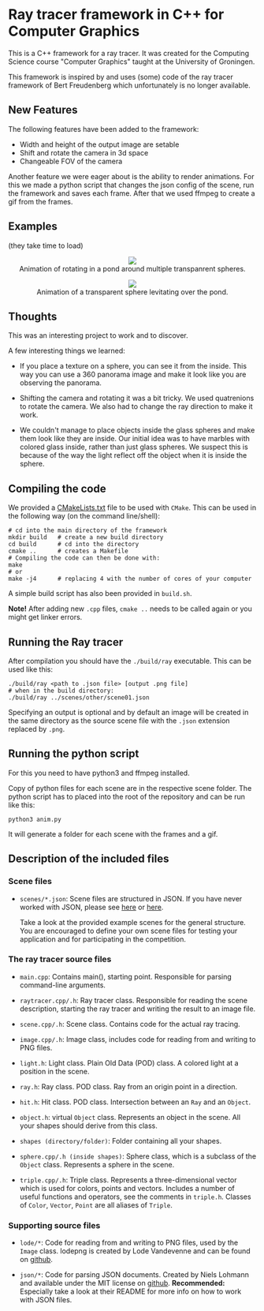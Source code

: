 # Ray tracer framework in C++ for Computer Graphics

This is a C++ framework for a ray tracer. It was created for the Computing Science course "Computer Graphics" taught at the University of Groningen.

This framework is inspired by and uses (some) code of the ray tracer framework of Bert Freudenberg which unfortunately is no longer available.

## New Features

The following features have been added to the framework:

- Width and height of the output image are setable
- Shift and rotate the camera in 3d space
- Changeable FOV of the camera

Another feature we were eager about is the ability to render animations. For this we made a python script that changes the json config of the scene, run the framework and saves each frame. After that we used ffmpeg to create a gif from the frames.

## Examples

(they take time to load)

<p align="center">
    <img src="./scenes/1_animation/out.gif" loop></img><br/>
    <caption>
        Animation of rotating in a pond around multiple transpanrent spheres.
    </caption>
</p>
<p align="center">
    <img src="./scenes/2_animation/out.gif" loop></img><br/>
    <caption>
        Animation of a transparent sphere levitating over the pond.
    </caption>
</p>

## Thoughts

This was an interesting project to work and to discover.

A few interesting things we learned:

- If you place a texture on a sphere, you can see it from the inside. This way you can use a 360 panorama image and make it look like you are observing the panorama.

- Shifting the camera and rotating it was a bit tricky. We used quatrenions to rotate the camera. We also had to change the ray direction to make it work.

- We couldn't manage to place objects inside the glass spheres and make them look like they are inside. Our initial idea was to have marbles with colored glass inside, rather than just glass spheres. We suspect this is because of the way the light reflect off the object when it is inside the sphere.

## Compiling the code

We provided a [CMakeLists.txt](CMakeLists.txt) file to be used with `CMake`.
This can be used in the following way (on the command line/shell):

```
# cd into the main directory of the framework
mkdir build   # create a new build directory
cd build      # cd into the directory
cmake ..      # creates a Makefile
# Compiling the code can then be done with:
make
# or
make -j4      # replacing 4 with the number of cores of your computer
```

A simple build script has also been provided in `build.sh`.

**Note!** After adding new `.cpp` files, `cmake ..` needs to be called again or you might get linker errors.

## Running the Ray tracer
After compilation you should have the `./build/ray` executable.
This can be used like this:
```
./build/ray <path to .json file> [output .png file]
# when in the build directory:
./build/ray ../scenes/other/scene01.json
```
Specifying an output is optional and by default an image will be created in
the same directory as the source scene file with the `.json` extension replaced
by `.png`.

## Running the python script

For this you need to have python3 and ffmpeg installed.

Copy of python files for each scene are in the respective scene folder. The python script has to placed into the root of the repository and can be run like this:

```
python3 anim.py
```

It will generate a folder for each scene with the frames and a gif.

## Description of the included files

### Scene files
* `scenes/*.json`: Scene files are structured in JSON. If you have never
    worked with JSON, please see [here](https://en.wikipedia.org/wiki/JSON#Data_types_and_syntax) or [here](https://www.json.org).

    Take a look at the provided example scenes for the general structure.
    You are encouraged to define your own scene files for testing your
    application and for participating in the competition.

### The ray tracer source files

* `main.cpp`: Contains main(), starting point. Responsible for parsing
    command-line arguments.

* `raytracer.cpp/.h`: Ray tracer class. Responsible for reading the scene description, starting the ray tracer and writing the result to an image file.

* `scene.cpp/.h`: Scene class. Contains code for the actual ray tracing.

* `image.cpp/.h`: Image class, includes code for reading from and writing to PNG files.

* `light.h`: Light class. Plain Old Data (POD) class. A colored light at a position in the scene.

* `ray.h`: Ray class. POD class. Ray from an origin point in a direction.

* `hit.h`: Hit class. POD class. Intersection between an `Ray` and an `Object`.

* `object.h`: virtual `Object` class. Represents an object in the scene.
    All your shapes should derive from this class.

* `shapes (directory/folder)`: Folder containing all your shapes.

* `sphere.cpp/.h (inside shapes)`: Sphere class, which is a subclass of the `Object` class. Represents a sphere in the scene.

* `triple.cpp/.h`: Triple class. Represents a three-dimensional vector which is used for colors, points and vectors.
    Includes a number of useful functions and operators, see the comments in `triple.h`.
    Classes of `Color`, `Vector`, `Point` are all aliases of `Triple`.

### Supporting source files

* `lode/*`: Code for reading from and writing to PNG files,
    used by the `Image` class.
     lodepng is created by Lode Vandevenne and can be found on [github](https://github.com/lvandeve/lodepng).

* `json/*`: Code for parsing JSON documents.
    Created by Niels Lohmann and available under the MIT license on  [github](https://github.com/nlohmann/json).
    **Recommended:** Especially take a look at their README for more info on how to work with JSON files.
